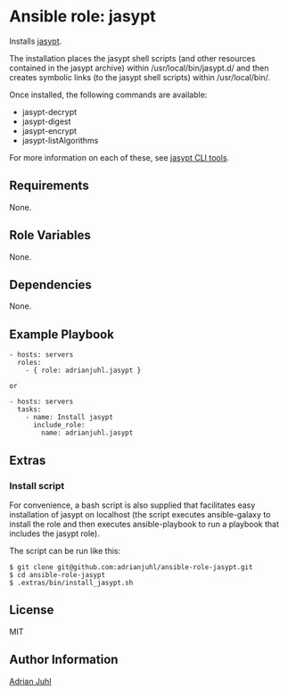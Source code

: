 # Ansible role: jasypt

Installs [jasypt](http://www.jasypt.org).

The installation places the jasypt shell scripts (and other resources contained in the jasypt archive) within /usr/local/bin/jasypt.d/ and then creates symbolic links (to the jasypt shell scripts) within /usr/local/bin/.

Once installed, the following commands are available:
- jasypt-decrypt
- jasypt-digest
- jasypt-encrypt
- jasypt-listAlgorithms

For more information on each of these, see [jasypt CLI tools](http://www.jasypt.org/cli.html).

## Requirements

None.

## Role Variables

None.

## Dependencies

None.

## Example Playbook
```
- hosts: servers
  roles:
    - { role: adrianjuhl.jasypt }

or

- hosts: servers
  tasks:
    - name: Install jasypt
      include_role:
        name: adrianjuhl.jasypt
```

## Extras

### Install script

For convenience, a bash script is also supplied that facilitates easy installation of jasypt on localhost (the script executes ansible-galaxy to install the role and then executes ansible-playbook to run a playbook that includes the jasypt role).

The script can be run like this:
```
$ git clone git@github.com:adrianjuhl/ansible-role-jasypt.git
$ cd ansible-role-jasypt
$ .extras/bin/install_jasypt.sh
```

## License

MIT

## Author Information

[Adrian Juhl](http://github.com/adrianjuhl)

